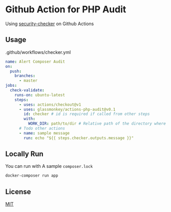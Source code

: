 #  Github Action for PHP Audit
Using [security-checker](https://github.com/sensiolabs/security-checker) on Github Actions

## Usage

.github/workflows/checker.yml
```yaml
name: Alert Composer Audit
on:
  push:
    branches:
      - master
jobs:
  check-validate:
    runs-on: ubuntu-latest
    steps:
      - uses: actions/checkout@v1
      - uses: glassmonkey/actions-php-audit@v0.1
        id: checker # id is required if called from other steps
        with:
          WORK_DIR: path/to/dir # Relative path of the directory where composer.lock exists
      # Todo other actions
      - name: sample message
        run: echo "${{ steps.checker.outputs.message }}"
```

## Locally Run
You can run with A sample `composer.lock`
```bash
docker-composer run app
```

## License
[MIT](https://github.com/tcnksm/tool/blob/master/LICENCE)
